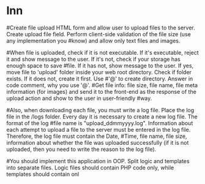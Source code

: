 # Inn
#Create file upload HTML form and allow user to upload files to the server. Create upload file field. Perform client-side validation of the file size (use any implementation you #know) and allow only text files and images.

#When file is uploaded, check if it is not executable. If it's executable, reject it and show message to the user. If it's not, check if your storage has enough space to save #file. If it has not, show message to the user. If yes, move file to 'upload' folder inside your web root directory. Check if folder exists. If it does not, create it first. Use #'@' to create directory. Answer in code comment, why you use '@'.
#Get file info: file size, file name, file meta information (for images) and send it to the front-end as the response of the upload action and show to the user in user-friendly #way.


#Also, when downloading each file, you must write a log file. Place the log file in the /logs folder. Every day it is necessary to create a new log file. The format of the log #file name is "upload_ddmmyyyy.log". Information about each attempt to upload a file to the server must be entered in the log file. Therefore, the log file must contain the Date, #Time, file name, file size, information about whether the file was uploaded successfully (if it is not uploaded, then you need to write the reason to the log file).

#You should implement this application in OOP. Split logic and templates into separate files. Logic files should contain PHP code only, while templates should contain onl
